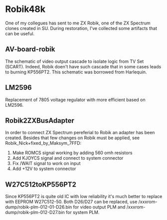 # Robik48k

One of my collegues has sent to me ZX Robik, one of the ZX Spectrum clones created in SU.
During restoration, I've collected some artifacts that can be useful.

## AV-board-robik

The schematic of video output cascade to isolate logic from TV Set (SCART).
Indeed, Robik doen't have such cascade that in some cases leads to burning KP556PT2.
This schematic was borrowed from Harlequin.

## LM2596

Replacement of 7805 voltage regulator with more efficient based on LM2596.

## Robik2ZXBusAdapter

In order to connect ZX Spectrum pereferial to Robik an adapter has been created.
Besides that few changes on Robik must be applied, see Robik_Nick+fixed_by_Maksym_7FFD:
1. Make ROMCS signal working by adding 560 omh resistors
2. Add KJOYCS signal and connect to system connector
3. Fix /WAIT signal to work on input
4. Add +12V to system connector

## W27C512toKP556PT2

Since KP556PT2 is quite old IC with low reliability it's much better to replace with EEPROM W27C512-50.
Both D26/D27 can be replaced, use /xxxrom-dump/robik-plm-012-01-D26.bin for video output PLM and /xxxrom-dump/robik-plm-012-D27.bin for system PLM.
